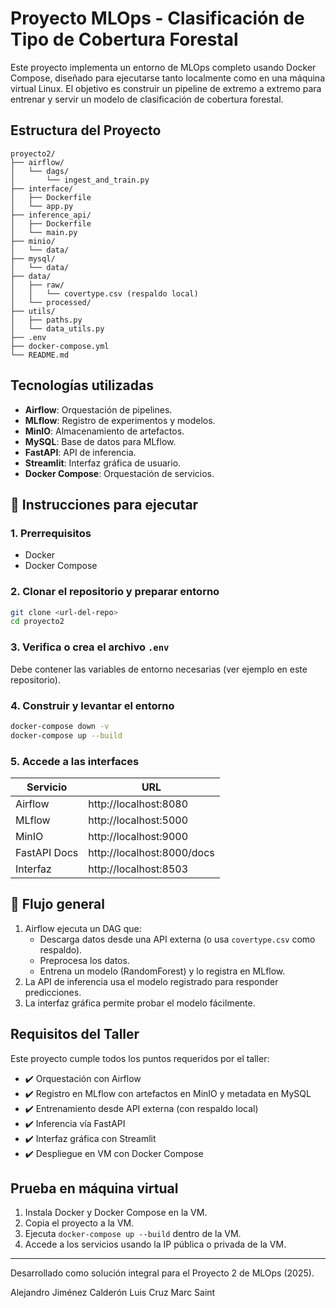 
# Proyecto MLOps - Clasificación de Tipo de Cobertura Forestal

Este proyecto implementa un entorno de MLOps completo usando Docker Compose, diseñado para ejecutarse tanto localmente como en una máquina virtual Linux. El objetivo es construir un pipeline de extremo a extremo para entrenar y servir un modelo de clasificación de cobertura forestal.

## Estructura del Proyecto

```
proyecto2/
├── airflow/
│   └── dags/
│       └── ingest_and_train.py
├── interface/
│   ├── Dockerfile
│   └── app.py
├── inference_api/
│   ├── Dockerfile
│   └── main.py
├── minio/
│   └── data/
├── mysql/
│   └── data/
├── data/
│   ├── raw/
│   │   └── covertype.csv (respaldo local)
│   └── processed/
├── utils/
│   ├── paths.py
│   └── data_utils.py
├── .env
├── docker-compose.yml
└── README.md
```

## Tecnologías utilizadas

- **Airflow**: Orquestación de pipelines.
- **MLflow**: Registro de experimentos y modelos.
- **MinIO**: Almacenamiento de artefactos.
- **MySQL**: Base de datos para MLflow.
- **FastAPI**: API de inferencia.
- **Streamlit**: Interfaz gráfica de usuario.
- **Docker Compose**: Orquestación de servicios.

## 🚀 Instrucciones para ejecutar

### 1. Prerrequisitos

- Docker
- Docker Compose

### 2. Clonar el repositorio y preparar entorno

```bash
git clone <url-del-repo>
cd proyecto2
```

### 3. Verifica o crea el archivo `.env`

Debe contener las variables de entorno necesarias (ver ejemplo en este repositorio).

### 4. Construir y levantar el entorno

```bash
docker-compose down -v
docker-compose up --build
```

### 5. Accede a las interfaces

| Servicio     | URL                            |
|--------------|--------------------------------|
| Airflow      | http://localhost:8080          |
| MLflow       | http://localhost:5000          |
| MinIO        | http://localhost:9000          |
| FastAPI Docs | http://localhost:8000/docs     |
| Interfaz     | http://localhost:8503          |

## 🧠 Flujo general

1. Airflow ejecuta un DAG que:
    - Descarga datos desde una API externa (o usa `covertype.csv` como respaldo).
    - Preprocesa los datos.
    - Entrena un modelo (RandomForest) y lo registra en MLflow.
2. La API de inferencia usa el modelo registrado para responder predicciones.
3. La interfaz gráfica permite probar el modelo fácilmente.

## Requisitos del Taller

Este proyecto cumple todos los puntos requeridos por el taller:

- ✔️ Orquestación con Airflow
- ✔️ Registro en MLflow con artefactos en MinIO y metadata en MySQL
- ✔️ Entrenamiento desde API externa (con respaldo local)
- ✔️ Inferencia vía FastAPI
- ✔️ Interfaz gráfica con Streamlit
- ✔️ Despliegue en VM con Docker Compose

## Prueba en máquina virtual

1. Instala Docker y Docker Compose en la VM.
2. Copia el proyecto a la VM.
3. Ejecuta `docker-compose up --build` dentro de la VM.
4. Accede a los servicios usando la IP pública o privada de la VM.

---

Desarrollado como solución integral para el Proyecto 2 de MLOps (2025).

Alejandro Jiménez Calderón
Luis Cruz
Marc Saint
